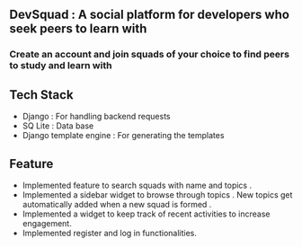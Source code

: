 <h2> DevSquad : A social platform for developers who seek peers to learn with </h2>

<h3> Create an account and join squads of your choice to find peers to study and learn with </h3>

<h2> Tech Stack </h2>

- Django : For handling backend requests 
- SQ Lite : Data base 
- Django template engine : For generating the templates 

<h2> Feature </h2>

- Implemented feature to search squads with name and topics .
- Implemented a sidebar widget to browse through topics . New topics get automatically  added when a new squad is formed .
- Implemented a widget to keep track of recent activities to increase engagement. 
- Implemented register and log in functionalities. 
